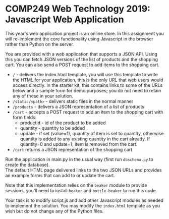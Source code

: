 COMP249 Web Technology 2019: Javascript Web Application
===

This year's web application project is an online store.  In this assignment you will 
re-implement the core functionality using Javascript in the browser rather than 
Python on the server. 

You are provided with a web application that supports a JSON API. Using this you can fetch
JSON versions of the list of products and the shopping cart.  You can also send a
POST request to add items to the shopping cart. 

  * `/` - delivers the index.html template, you will use this template to write the HTML for your application, this is the only URL that web users would access directly.  In the starter kit, this contains links to some of the URLs below and a sample form for demo purposes; you do not need to retain any of these in your solution.
  * `/static/<path>` - delivers static files in the normal manner
  * `/products` - delivers a JSON representation of a list of products
  * `/cart` - accepts a POST request to add an item to the shopping cart with form fields:
      * productid - id of the product to be added
      * quantity - quantity to be added
      * update - if set (value=1), quantity of item is set to quantity, otherwise quantity is added to any existing quantity in the cart already. If quantity=0 and update=1, item is removed from the cart.
  * `/cart` returns a JSON representation of the shopping cart

Run the application in main.py in the usual way (first run `dbschema.py` to create the database).  
The default HTML page delivered links to the two JSON URLs and provides an example forms that can add to 
or update the cart.  

Note that this implementation relies on the `beaker` module to provide sessions, you'll need to install
`beaker` and `bottle-beaker` to run this code.  

Your task is to modify script.js and add other Javascript modules as needed to implement the solution.  You may modify
the `index.html` template as you wish but do not change any of the Python files.  